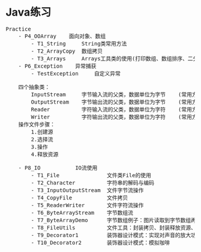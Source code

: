 <h1>Java练习</h1>

<pre>
Practice
    - P4_OOArray    面向对象、数组
        - T1_String     String类常用方法
        - T2_ArrayCopy  数组拷贝
        - T3_Arrays     Arrays工具类的使用(打印数组、数组排序、二分法查找)
    - P6_Exception    异常捕获
        - TestException     自定义异常
    
    四个抽象类：
        InputStream     字节输入流的父类，数据单位为字节    (常用方法：read、close)
        OutputStream    字节输出流的父类，数据单位为字节    (常用方法：write、flush、close)
        Reader          字符输入流的父类，数据单位为字符    (常用方法：read、close)
        Writer          字符输出流的父类，数据单位为字符    (常用方法：write、flush、close)
    操作文件步骤：
        1.创建源
        2.选择流
        3.操作
        4.释放资源
    
    - P8_IO           IO流使用
        - T1_File               文件类File的使用
        - T2_Character          字符串的解码与编码
        - T3_InputOutputStream  文件字节流操作
        - T4_CopyFile           文件拷贝
        - T5_ReaderWriter       文件字符流操作
        - T6_ByteArrayStream    字节数组流
        - T7_ByteArrayDemo      字节数组例子：图片读取到字节数组再转回图片
        - T8_FileUtils          文件工具：封装拷贝、封装释放资源、特性：释放资源 try...with...resource
        - T9_Decorator1         装饰器设计模式：实现对声音的放大功能
        - T10_Decorator2        装饰器设计模式：模拟咖啡

</pre>